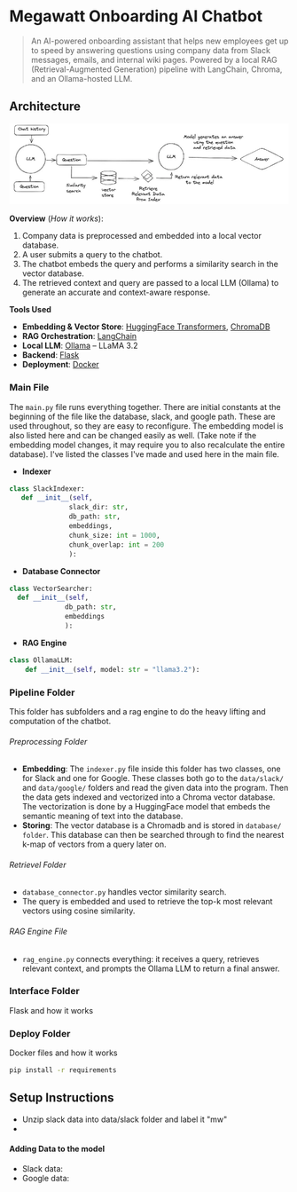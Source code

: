 # Megawatt Onboarding AI Chatbot
> An AI-powered onboarding assistant that helps new employees get up to speed by answering questions using company data from Slack messages, emails, and internal wiki pages.  Powered by a local RAG (Retrieval-Augmented Generation) pipeline with LangChain, Chroma, and an Ollama-hosted LLM.

## Architecture
![Architecture](architecture.png)

**Overview** (*How it works*): 
1. Company data is preprocessed and embedded into a local vector database.
2. A user submits a query to the chatbot.
3. The chatbot embeds the query and performs a similarity search in the vector database.
4. The retrieved context and query are passed to a local LLM (Ollama) to generate an accurate and context-aware response.


**Tools Used**
- **Embedding & Vector Store**: [HuggingFace Transformers](https://huggingface.co/sentence-transformers/all-MiniLM-L6-v2), [ChromaDB](https://www.trychroma.com/)
- **RAG Orchestration**: [LangChain](https://www.langchain.com/)
- **Local LLM**: [Ollama](https://ollama.com/) – LLaMA 3.2
- **Backend**: [Flask](https://flask.palletsprojects.com/en/stable/)
- **Deployment**: [Docker](https://www.docker.com/)

### Main File
The `main.py` file runs everything together.
There are initial constants at the beginning of the file like the database, slack, and google path.  These are used throughout, so they are easy to reconfigure.  The embedding model is also listed here and can be changed easily as well.  (Take note if the embedding model changes, it may require you to also recalculate the entire database).  I've listed the classes I've made and used here in the main file.
- **Indexer**
```python
class SlackIndexer:
   def __init__(self,
               slack_dir: str,
               db_path: str,
               embeddings,
               chunk_size: int = 1000,
               chunk_overlap: int = 200
               ):
```
- **Database Connector**
```python
class VectorSearcher:
  def __init__(self,
              db_path: str,
              embeddings
              ):
```
- **RAG Engine**
```python
class OllamaLLM:
    def __init__(self, model: str = "llama3.2"):
```
### Pipeline Folder
This folder has subfolders and a rag engine to do the heavy lifting and computation of the chatbot.
###### Preprocessing Folder
- **Embedding**: The `indexer.py` file inside this folder has two classes, one for Slack and one for Google.  These classes both go to the `data/slack/` and `data/google/` folders and read the given data into the program.  Then the data gets indexed and vectorized into a Chroma vector database.  The vectorization is done by a HuggingFace model that embeds the semantic meaning of text into the database.
- **Storing**: The vector database is a Chromadb and is stored in `database/ folder`.  This database can then be searched through to find the nearest k-map of vectors from a query later on.
###### Retrievel Folder
- `database_connector.py` handles vector similarity search.
- The query is embedded and used to retrieve the top-k most relevant vectors using cosine similarity.
###### RAG Engine File
- `rag_engine.py` connects everything: it receives a query, retrieves relevant context, and prompts the Ollama LLM to return a final answer.

### Interface Folder
Flask and how it works

### Deploy Folder
Docker files and how it works
```bash
pip install -r requirements
```
## Setup Instructions
- Unzip slack data into data/slack folder and label it "mw"
- 
#### Adding Data to the model
- Slack data: 
- Google data: 

